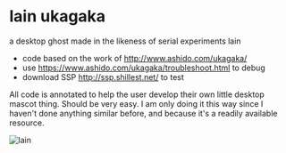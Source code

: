 # lain ukagaka
 a desktop ghost made in the likeness of serial experiments lain
 

 - code based on the work of http://www.ashido.com/ukagaka/   
 - use https://www.ashido.com/ukagaka/troubleshoot.html to debug
 - download SSP http://ssp.shillest.net/ to test

All code is annotated to help the user develop their own little desktop mascot thing. Should be very easy. I am only doing it this way since I haven't done anything similar before, and because it's a readily available resource. 

![lain](https://ophanim.neocities.org/image/laindance.gif)

